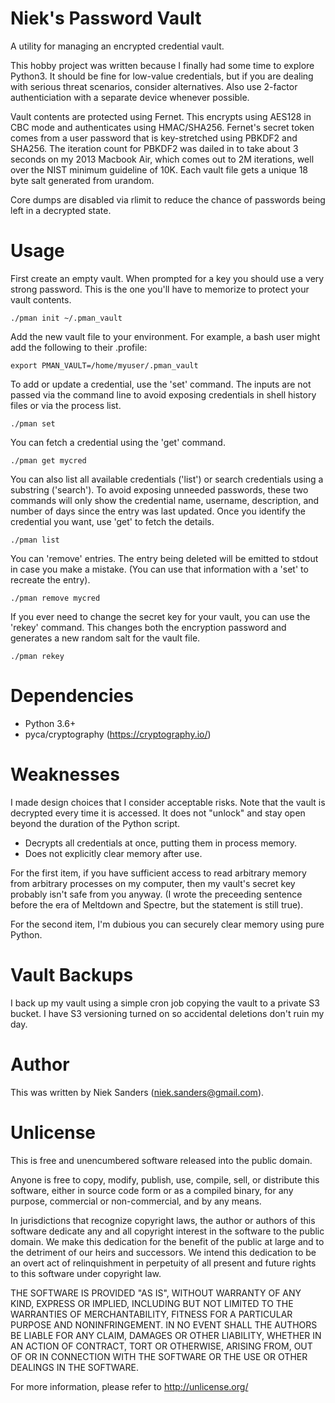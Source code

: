 # Niek's Password Vault
A utility for managing an encrypted credential vault.

This hobby project was written because I finally had some time to explore
Python3.  It should be fine for low-value credentials, but if you are dealing
with serious threat scenarios, consider alternatives.  Also use 2-factor
authenticiation with a separate device whenever possible.

Vault contents are protected using Fernet.  This encrypts using AES128 in CBC
mode and authenticates using HMAC/SHA256.  Fernet's secret token comes from a
user password that is key-stretched using PBKDF2 and SHA256.  The iteration
count for PBKDF2 was dailed in to take about 3 seconds on my 2013 Macbook Air,
which comes out to 2M iterations, well over the NIST minimum guideline of 10K.
Each vault file gets a unique 18 byte salt generated from urandom.

Core dumps are disabled via rlimit to reduce the chance of passwords being left
in a decrypted state.

# Usage
First create an empty vault.  When prompted for a key you should use a very
strong password.  This is the one you'll have to memorize to protect your vault
contents.

    ./pman init ~/.pman_vault

Add the new vault file to your environment.  For example, a bash user might add
the following to their .profile:

    export PMAN_VAULT=/home/myuser/.pman_vault

To add or update a credential, use the 'set' command.  The inputs are not passed
via the command line to avoid exposing credentials in shell history files or via
the process list.

    ./pman set

You can fetch a credential using the 'get' command.

	./pman get mycred

You can also list all available credentials ('list') or search credentials using
a substring ('search').  To avoid exposing unneeded passwords, these two
commands will only show the credential name, username, description, and number
of days since the entry was last updated.  Once you identify the credential you
want, use 'get' to fetch the details.

	./pman list

You can 'remove' entries.  The entry being deleted will be emitted to stdout in
case you make a mistake.  (You can use that information with a 'set' to recreate
the entry).

	./pman remove mycred

If you ever need to change the secret key for your vault, you can use the
'rekey' command.  This changes both the encryption password and generates a new
random salt for the vault file.

	./pman rekey

# Dependencies
* Python 3.6+
* pyca/cryptography (https://cryptography.io/)

# Weaknesses
I made design choices that I consider acceptable risks.  Note that the vault is
decrypted every time it is accessed.  It does not "unlock" and stay open beyond
the duration of the Python script.

* Decrypts all credentials at once, putting them in process memory.
* Does not explicitly clear memory after use.

For the first item, if you have sufficient access to read arbitrary memory from
arbitrary processes on my computer, then my vault's secret key probably isn't
safe from you anyway.  (I wrote the preceeding sentence before the era of
Meltdown and Spectre, but the statement is still true).

For the second item, I'm dubious you can securely clear memory using pure
Python.

# Vault Backups
I back up my vault using a simple cron job copying the vault to a private S3
bucket.  I have S3 versioning turned on so accidental deletions don't ruin my
day.

# Author
This was written by Niek Sanders (niek.sanders@gmail.com).

# Unlicense
This is free and unencumbered software released into the public domain.

Anyone is free to copy, modify, publish, use, compile, sell, or distribute this
software, either in source code form or as a compiled binary, for any purpose,
commercial or non-commercial, and by any means.

In jurisdictions that recognize copyright laws, the author or authors of this
software dedicate any and all copyright interest in the software to the public
domain. We make this dedication for the benefit of the public at large and to
the detriment of our heirs and successors. We intend this dedication to be an
overt act of relinquishment in perpetuity of all present and future rights to
this software under copyright law.

THE SOFTWARE IS PROVIDED "AS IS", WITHOUT WARRANTY OF ANY KIND, EXPRESS OR
IMPLIED, INCLUDING BUT NOT LIMITED TO THE WARRANTIES OF MERCHANTABILITY, FITNESS
FOR A PARTICULAR PURPOSE AND NONINFRINGEMENT.  IN NO EVENT SHALL THE AUTHORS BE
LIABLE FOR ANY CLAIM, DAMAGES OR OTHER LIABILITY, WHETHER IN AN ACTION OF
CONTRACT, TORT OR OTHERWISE, ARISING FROM, OUT OF OR IN CONNECTION WITH THE
SOFTWARE OR THE USE OR OTHER DEALINGS IN THE SOFTWARE.

For more information, please refer to <http://unlicense.org/>
